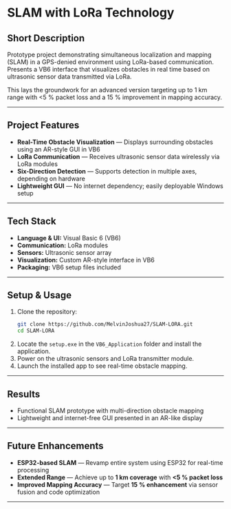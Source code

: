 # SLAM with LoRa Technology

## Short Description
Prototype project demonstrating simultaneous localization and mapping (SLAM) in a GPS-denied environment using LoRa-based communication. Presents a VB6 interface that visualizes obstacles in real time based on ultrasonic sensor data transmitted via LoRa.

This lays the groundwork for an advanced version targeting up to 1 km range with <5 % packet loss and a 15 % improvement in mapping accuracy.

---

## Project Features
- **Real-Time Obstacle Visualization** — Displays surrounding obstacles using an AR-style GUI in VB6  
- **LoRa Communication** — Receives ultrasonic sensor data wirelessly via LoRa modules  
- **Six-Direction Detection** — Supports detection in multiple axes, depending on hardware  
- **Lightweight GUI** — No internet dependency; easily deployable Windows setup

---

## Tech Stack
- **Language & UI:** Visual Basic 6 (VB6)  
- **Communication:** LoRa modules  
- **Sensors:** Ultrasonic sensor array  
- **Visualization:** Custom AR-style interface in VB6  
- **Packaging:** VB6 setup files included

---

## Setup & Usage
1. Clone the repository:
    ```sh
    git clone https://github.com/MelvinJoshua27/SLAM-LORA.git
    cd SLAM-LORA
    ```
2. Locate the `setup.exe` in the `VB6_Application` folder and install the application.
3. Power on the ultrasonic sensors and LoRa transmitter module.
4. Launch the installed app to see real-time obstacle mapping.

---

## Results
- Functional SLAM prototype with multi-direction obstacle mapping  
- Lightweight and internet-free GUI presented in an AR-like display

---

## Future Enhancements
- **ESP32-based SLAM** — Revamp entire system using ESP32 for real-time processing  
- **Extended Range** — Achieve up to **1 km coverage** with **<5 % packet loss**  
- **Improved Mapping Accuracy** — Target **15 % enhancement** via sensor fusion and code optimization

---

